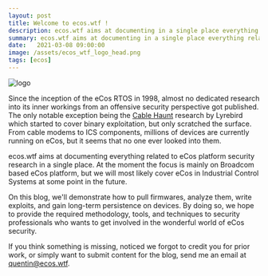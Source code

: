 ```yaml
---
layout: post
title: Welcome to ecos.wtf !
description: ecos.wtf aims at documenting in a single place everything related to eCos platform security research.
summary: ecos.wtf aims at documenting in a single place everything related to eCos platform security research.
date:   2021-03-08 09:00:00
image: /assets/ecos_wtf_logo_head.png
tags: [ecos]
---
```


![logo]({{site.url}}/assets/ecos_wtf_logo_head.png)

Since the inception of the eCos RTOS in 1998, almost no dedicated research into its inner workings from an offensive security perspective got published. The only notable exception being   the [Cable Haunt](https://cablehaunt.com/) research by Lyrebird which started to cover binary exploitation, but only scratched the surface. From cable modems to ICS components, millions of devices are currently running on eCos, but it seems that no one ever looked into them.
 
ecos.wtf aims at documenting everything related to eCos platform security research in a single place. At the moment the focus is mainly on Broadcom based eCos platform, but we will most likely cover eCos in Industrial Control Systems at some point in the future.
 
On this blog, we'll demonstrate how to pull firmwares, analyze them, write exploits, and gain long-term persistence on devices. By doing so, we hope to provide the required methodology, tools, and techniques to security professionals who wants to get involved in the wonderful world of eCos security.
 
If you think something is missing, noticed we forgot to credit you for prior work, or simply want to submit content for the blog, send me an email at [quentin@ecos.wtf](mailto:quentin@ecos.wtf).
